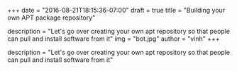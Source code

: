 +++
date = "2016-08-21T18:15:36-07:00"
draft = true
title = "Building your own APT package repository"

description = "Let's go over creating your own apt repository so that people can pull and install software from it"
img = "bot.jpg"
author = "vinh"
+++

description = "Let's go over creating your own apt repository so that people can pull and install software from it"

